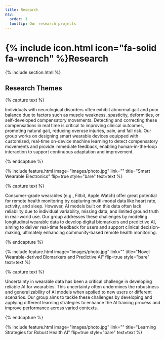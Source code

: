 ```yaml
---
title: Research
nav:
  order: 1
  tooltip: Our research projects
---
```


# {% include icon.html icon="fa-solid fa-wrench" %}Research

{% include section.html %}

## Research Themes

{% capture text %}

Individuals with neurological disorders often exhibit abnormal gait and poor balance due to factors such as muscle weakness, spasticity, deformities, or self-developed compensatory movements. Detecting and correcting these compensations in real time is critical to improving clinical outcomes, promoting natural gait, reducing overuse injuries, pain, and fall risk. Our group works on designing smart wearable devices equipped with customized, real-time on-device machine learning to detect compensatory movements and provide immediate feedback, enabling human-in-the-loop interaction to support continuous adaptation and improvement. 

{% endcapture %}

{%
  include feature.html
  image="images/photo.jpg"
  link=""
  title="Smart Wearable Electronics"
  flip=true
  style="bare"
  text=text
%}


{% capture text %}

Consumer-grade wearables (e.g., Fitbit, Apple Watch) offer great potential for remote health monitoring by capturing multi-modal data like heart rate, activity, and sleep. However, AI models built on this data often lack reliability due to individual variability, missing data, and limited ground truth in real-world use. Our group addresses these challenges by modeling longitudinal wearable data to develop digital biomarkers and predictive AI, aiming to deliver real-time feedback for users and support clinical decision-making, ultimately enhancing community-based remote health monitoring.

{% endcapture %}

{%
  include feature.html
  image="images/photo.jpg"
  link=""
  title="Novel Wearable-derived Biomarkers and Predictive AI"
  flip=true
  style="bare"
  text=text
%}


{% capture text %}

Uncertainty in wearable data has been a critical challenge in developing reliable AI for wearables. This uncertainty often undermines the robustness and generalizability of AI models when applied to new users or different scenarios. Our group aims to tackle these challenges by developing and applying different learning strategies to enhance the AI training process and improve performance across varied contexts.

{% endcapture %}

{%
  include feature.html
  image="images/photo.jpg"
  link=""
  title="Learning Strategies for Robust Health AI"
  flip=true
  style="bare"
  text=text
%}